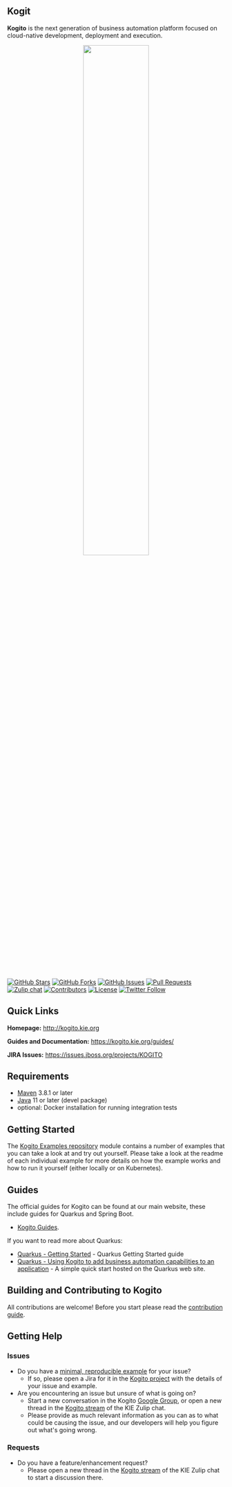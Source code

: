 ## Kogit
**Kogito** is the next generation of business automation platform focused on cloud-native development, deployment and execution.

<p align="center"><img width=55% height=55% src="docsimg/kogito.png"></p>

[![GitHub Stars](https://img.shields.io/github/stars/kiegroup/kogito-runtimes.svg)](https://github.com/kiegroup/kogito-runtimes/stargazers)
[![GitHub Forks](https://img.shields.io/github/forks/kiegroup/kogito-runtimes.svg)](https://github.com/kiegroup/kogito-runtimes/network/members)
[![GitHub Issues](https://img.shields.io/github/issues/kiegroup/kogito-runtimes.svg)]()
[![Pull Requests](https://img.shields.io/github/issues-pr/kiegroup/kogito-runtimes.svg?style=flat-square)](https://github.com/kiegroup/kogito-runtimes/pulls)
[![Zulip chat](https://img.shields.io/badge/zulip-join_chat-brightgreen.svg)]( https://kie.zulipchat.com)
[![Contributors](https://img.shields.io/github/contributors/kiegroup/kogito-runtimes.svg?style=flat-square)](https://github.com/kiegroup/kogito-runtimes/graphs/contributors)
[![License](https://img.shields.io/github/license/kiegroup/kogito-runtimes.svg)](https://github.com/kiegroup/kogito-runtimes/blob/main/LICENSE)
[![Twitter Follow](https://img.shields.io/twitter/follow/kogito_kie.svg?label=Follow&style=social)](https://twitter.com/kogito_kie?lang=en)

## Quick Links
**Homepage:** http://kogito.kie.org

**Guides and Documentation:** https://kogito.kie.org/guides/

**JIRA Issues:** https://issues.jboss.org/projects/KOGITO

## Requirements
- [Maven](https://maven.apache.org/) 3.8.1 or later
- [Java](https://openjdk.java.net/install/) 11 or later (devel package)
- optional: Docker installation for running integration tests

## Getting Started
The [Kogito Examples repository](https://github.com/kiegroup/kogito-examples) module contains a number of examples that you can take a look at and try out yourself. Please take a look at the readme of each individual example for more details on how the example works and how to run it yourself (either locally or on Kubernetes).

## Guides
The official guides for Kogito can be found at our main website, these include guides for Quarkus and Spring Boot.

- [Kogito Guides](https://kogito.kie.org/guides/).

If you want to read more about Quarkus:

- [Quarkus - Getting Started](https://quarkus.io/get-started/) - Quarkus Getting Started guide
- [Quarkus - Using Kogito to add business automation capabilities to an application](https://quarkus.io/guides/kogito) - A simple quick start hosted on the Quarkus web site.

## Building and Contributing to Kogito
All contributions are welcome! Before you start please read the [contribution guide](CONTRIBUTING.md).

## Getting Help
### Issues
- Do you have a [minimal, reproducible example](https://stackoverflow.com/help/minimal-reproducible-example) for your issue?
  - If so, please open a Jira for it in the [Kogito project](https://issues.redhat.com/projects/KOGITO/summary) with the details of your issue and example.
- Are you encountering an issue but unsure of what is going on? 
  - Start a new conversation in the Kogito [Google Group](https://groups.google.com/g/kogito-development), or open a new thread in the [Kogito stream](https://kie.zulipchat.com/#narrow/stream/232676-kogito) of the KIE Zulip chat.
  - Please provide as much relevant information as you can as to what could be causing the issue, and our developers will help you figure out what's going wrong.

### Requests
- Do you have a feature/enhancement request?
  - Please open a new thread in the [Kogito stream](https://kie.zulipchat.com/#narrow/stream/232676-kogito) of the KIE Zulip chat to start a discussion there.
